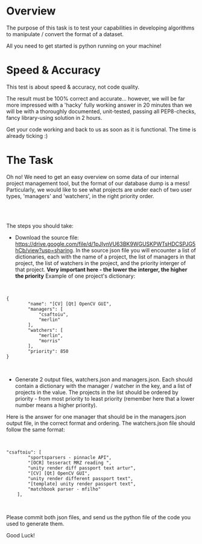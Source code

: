 # Overview

The purpose of this task is to test your capabilities in developing algorithms to manipulate / convert the format of a dataset.

All you need to get started is python running on your machine!

# Speed & Accuracy

This test is about speed & accuracy, not code quality. 

The result must be 100% correct and accurate... however, we will be far more impressed with a 'hacky' fully working answer in 20 minutes than we will be with a thoroughly documented, unit-tested, passing all PEP8-checks, fancy library-using solution in 2 hours. 

Get your code working and back to us as soon as it is functional. The time is already ticking :)

# The Task

Oh no! We need to get an easy overview on some data of our internal project management tool, but the format of our database dump is a mess! Particularly, we would like to see what projects are under each of two user types, 'managers' and 'watchers', in the right priority order.

<br/>
<br/>

The steps you should take:

* Download the source file: https://drive.google.com/file/d/1pJIynVU63BK9WGUSKPWTsHDCSPJG5hCb/view?usp=sharing. In the source json file you will encounter a list of dictionaries, each with the name of a project, the list of managers in that project, the list of watchers in the project, and the priority interger of that project. **Very important here - the lower the interger, the higher the priority**
Example of one project's dictionary:
<br/>

```
{
        "name": "[CV] [Qt] OpenCV GUI",
        "managers": [
            "csaftoiu",
            "merlin"
        ],
        "watchers": [
            "merlin",
            "morris"
        ],
        "priority": 850
}
```
<br/>

* Generate 2 output files, watchers.json and managers.json. Each should contain a dictionary with the manager / watcher  in the key, and a list of projects in the value. The projects in the list should be ordered by priority - from most priority to least priority  (remember here that a lower number means a higher priority).

Here is the answer for one manager that should be in the managers.json output file, in the correct format and ordering. The watchers.json file should follow the same format:

<br/>

```
"csaftoiu": [
        "sportsparsers - pinnacle API",
        "[OCR] tesseract MRZ reading ",
        "unity render diff passport text artur",
        "[CV] [Qt] OpenCV GUI",
        "unity render different passport text",
        "[template] unity render passport text",
        "matchbook parser - mfilho"
    ],
``` 
<br/>

Please commit both json files, and send us the python file of the code you used to generate them.

Good Luck!